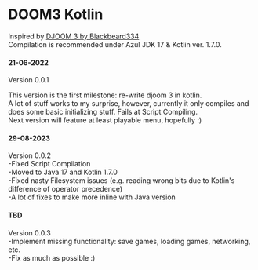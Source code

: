 # DOOM3 Kotlin

Inspired by [DJOOM 3 by Blackbeard334](https://github.com/blackbeard334/djoom3/)
</br>
Compilation is recommended under Azul JDK 17 & Kotlin ver. 1.7.0.

#### 21-06-2022

Version 0.0.1

This version is the first milestone: re-write djoom 3 in kotlin.
</br>
A lot of stuff works to my surprise, however, currently it only compiles and does some basic initializing stuff. Fails
at Script Compiling.
</br>
Next version will feature at least playable menu, hopefully :)

#### 29-08-2023
Version 0.0.2
</br>
-Fixed Script Compilation
</br>
-Moved to Java 17 and Kotlin 1.7.0
</br>
-Fixed nasty Filesystem issues (e.g. reading wrong bits due to Kotlin's difference of operator precedence)
</br>
-A lot of fixes to make more inline with Java version

#### TBD

Version 0.0.3
</br>
-Implement missing functionality: save games, loading games, networking, etc.
</br>
-Fix as much as possible :)

